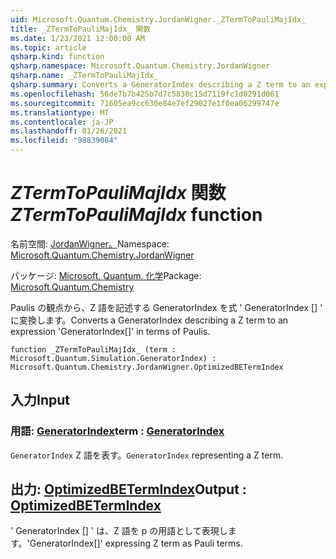 ```yaml
---
uid: Microsoft.Quantum.Chemistry.JordanWigner._ZTermToPauliMajIdx_
title: _ZTermToPauliMajIdx_ 関数
ms.date: 1/23/2021 12:00:00 AM
ms.topic: article
qsharp.kind: function
qsharp.namespace: Microsoft.Quantum.Chemistry.JordanWigner
qsharp.name: _ZTermToPauliMajIdx_
qsharp.summary: Converts a GeneratorIndex describing a Z term to an expression 'GeneratorIndex[]' in terms of Paulis.
ms.openlocfilehash: 56de7b7b425b7d7c5830c15d7119fc1d0291d061
ms.sourcegitcommit: 71605ea9cc630e84e7ef29027e1f0ea06299747e
ms.translationtype: MT
ms.contentlocale: ja-JP
ms.lasthandoff: 01/26/2021
ms.locfileid: "98839084"
---
```

# <a name="_ztermtopaulimajidx_-function"></a><span data-ttu-id="2b0c6-102">_ZTermToPauliMajIdx_ 関数</span><span class="sxs-lookup"><span data-stu-id="2b0c6-102">_ZTermToPauliMajIdx_ function</span></span>

<span data-ttu-id="2b0c6-103">名前空間: [JordanWigner。](xref:Microsoft.Quantum.Chemistry.JordanWigner)</span><span class="sxs-lookup"><span data-stu-id="2b0c6-103">Namespace: [Microsoft.Quantum.Chemistry.JordanWigner](xref:Microsoft.Quantum.Chemistry.JordanWigner)</span></span>

<span data-ttu-id="2b0c6-104">パッケージ: [Microsoft. Quantum. 化学](https://nuget.org/packages/Microsoft.Quantum.Chemistry)</span><span class="sxs-lookup"><span data-stu-id="2b0c6-104">Package: [Microsoft.Quantum.Chemistry](https://nuget.org/packages/Microsoft.Quantum.Chemistry)</span></span>


<span data-ttu-id="2b0c6-105">Paulis の観点から、Z 語を記述する GeneratorIndex を式 ' GeneratorIndex [] ' に変換します。</span><span class="sxs-lookup"><span data-stu-id="2b0c6-105">Converts a GeneratorIndex describing a Z term to an expression 'GeneratorIndex[]' in terms of Paulis.</span></span>

```qsharp
function _ZTermToPauliMajIdx_ (term : Microsoft.Quantum.Simulation.GeneratorIndex) : Microsoft.Quantum.Chemistry.JordanWigner.OptimizedBETermIndex
```


## <a name="input"></a><span data-ttu-id="2b0c6-106">入力</span><span class="sxs-lookup"><span data-stu-id="2b0c6-106">Input</span></span>

### <a name="term--generatorindex"></a><span data-ttu-id="2b0c6-107">用語: [GeneratorIndex](xref:Microsoft.Quantum.Simulation.GeneratorIndex)</span><span class="sxs-lookup"><span data-stu-id="2b0c6-107">term : [GeneratorIndex](xref:Microsoft.Quantum.Simulation.GeneratorIndex)</span></span>

<span data-ttu-id="2b0c6-108">`GeneratorIndex` Z 語を表す。</span><span class="sxs-lookup"><span data-stu-id="2b0c6-108">`GeneratorIndex` representing a Z term.</span></span>



## <a name="output--optimizedbetermindex"></a><span data-ttu-id="2b0c6-109">出力: [OptimizedBETermIndex](xref:Microsoft.Quantum.Chemistry.JordanWigner.OptimizedBETermIndex)</span><span class="sxs-lookup"><span data-stu-id="2b0c6-109">Output : [OptimizedBETermIndex](xref:Microsoft.Quantum.Chemistry.JordanWigner.OptimizedBETermIndex)</span></span>

<span data-ttu-id="2b0c6-110">' GeneratorIndex [] ' は、Z 語を p の用語として表現します。</span><span class="sxs-lookup"><span data-stu-id="2b0c6-110">'GeneratorIndex[]' expressing Z term as Pauli terms.</span></span>